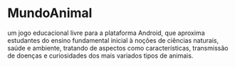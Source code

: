 # MundoAnimal

um jogo educacional livre para a plataforma Android,  que aproxima estudantes do ensino fundamental inicial à noções de ciências naturais, saúde e ambiente, tratando de aspectos como características, transmissão de doenças e curiosidades dos mais variados tipos de animais.
